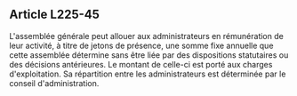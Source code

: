 Article L225-45
----
L'assemblée générale peut allouer aux administrateurs en rémunération de leur
activité, à titre de jetons de présence, une somme fixe annuelle que cette
assemblée détermine sans être liée par des dispositions statutaires ou des
décisions antérieures. Le montant de celle-ci est porté aux charges
d'exploitation. Sa répartition entre les administrateurs est déterminée par le
conseil d'administration.
